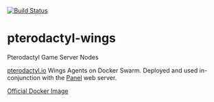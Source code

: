 [![Build Status](https://drone.kiwi-labs.net/api/badges/Diesel-Net/pterodactyl-wings/status.svg)](https://drone.kiwi-labs.net/Diesel-Net/pterodactyl-wings)

# pterodactyl-wings
Pterodactyl Game Server Nodes

[pterodactyl.io](https://pterodactyl.io/) Wings Agents on Docker Swarm. Deployed and used in-conjunction with the [Panel](https://github.com/Diesel-Net/pterodactyl-panel) web server.

[Official Docker Image](https://github.com/pterodactyl/wings/pkgs/container/wings)
